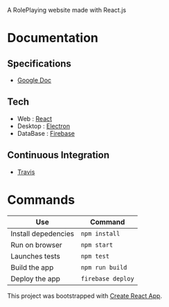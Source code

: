 
A RolePlaying website made with React.js

# Documentation

## Specifications
- [Google Doc](https://docs.google.com/document/d/15AzZgX01uoMjGIJ7hrP3fjaZzr9-Dq3qhW_GvRdR_No/edit?usp=sharing)

## Tech
- Web : [React](https://reactjs.org/)
- Desktop : [Electron](https://electronjs.org/)
- DataBase : [Firebase](https://firebase.google.com/)

## Continuous Integration
- [Travis](https://travis-ci.com/Marmelade-Team/Roll_Inn)

# Commands

Use | Command
------------ | -------------
Install depedencies | `npm install`
Run on browser | `npm start`
Launches tests | `npm test`
Build the app | `npm run build`
Deploy the app | `firebase deploy`

This project was bootstrapped with [Create React App](https://github.com/facebook/create-react-app).
